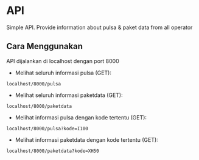 # API
Simple API. Provide information about pulsa & paket data from all operator


## Cara Menggunakan
API dijalankan di localhost dengan port 8000

- Melihat seluruh informasi pulsa (GET):
```
localhost/8000/pulsa
```
- Melihat seluruh informasi paketdata (GET):
```
localhost/8000/paketdata
```
- Melihat informasi pulsa dengan kode tertentu (GET):
```
localhost/8000/pulsa?kode=I100
```
- Melihat informasi paketdata dengan kode tertentu (GET):
```
localhost/8000/paketdata?kode=XH50
